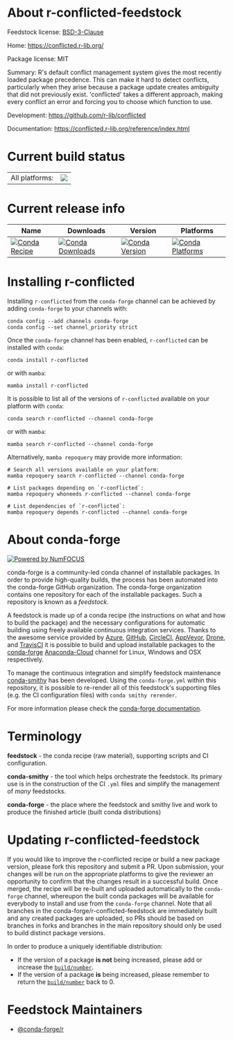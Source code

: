 About r-conflicted-feedstock
============================

Feedstock license: [BSD-3-Clause](https://github.com/conda-forge/r-conflicted-feedstock/blob/main/LICENSE.txt)

Home: https://conflicted.r-lib.org/

Package license: MIT

Summary: R's default conflict management system gives the most recently loaded package precedence. This can make it hard to detect conflicts,  particularly when they arise because a package update creates ambiguity that did not previously exist. 'conflicted' takes a different approach,  making every conflict an error and forcing you to choose which function  to use.

Development: https://github.com/r-lib/conflicted

Documentation: https://conflicted.r-lib.org/reference/index.html

Current build status
====================


<table><tr><td>All platforms:</td>
    <td>
      <a href="https://dev.azure.com/conda-forge/feedstock-builds/_build/latest?definitionId=4202&branchName=main">
        <img src="https://dev.azure.com/conda-forge/feedstock-builds/_apis/build/status/r-conflicted-feedstock?branchName=main">
      </a>
    </td>
  </tr>
</table>

Current release info
====================

| Name | Downloads | Version | Platforms |
| --- | --- | --- | --- |
| [![Conda Recipe](https://img.shields.io/badge/recipe-r--conflicted-green.svg)](https://anaconda.org/conda-forge/r-conflicted) | [![Conda Downloads](https://img.shields.io/conda/dn/conda-forge/r-conflicted.svg)](https://anaconda.org/conda-forge/r-conflicted) | [![Conda Version](https://img.shields.io/conda/vn/conda-forge/r-conflicted.svg)](https://anaconda.org/conda-forge/r-conflicted) | [![Conda Platforms](https://img.shields.io/conda/pn/conda-forge/r-conflicted.svg)](https://anaconda.org/conda-forge/r-conflicted) |

Installing r-conflicted
=======================

Installing `r-conflicted` from the `conda-forge` channel can be achieved by adding `conda-forge` to your channels with:

```
conda config --add channels conda-forge
conda config --set channel_priority strict
```

Once the `conda-forge` channel has been enabled, `r-conflicted` can be installed with `conda`:

```
conda install r-conflicted
```

or with `mamba`:

```
mamba install r-conflicted
```

It is possible to list all of the versions of `r-conflicted` available on your platform with `conda`:

```
conda search r-conflicted --channel conda-forge
```

or with `mamba`:

```
mamba search r-conflicted --channel conda-forge
```

Alternatively, `mamba repoquery` may provide more information:

```
# Search all versions available on your platform:
mamba repoquery search r-conflicted --channel conda-forge

# List packages depending on `r-conflicted`:
mamba repoquery whoneeds r-conflicted --channel conda-forge

# List dependencies of `r-conflicted`:
mamba repoquery depends r-conflicted --channel conda-forge
```


About conda-forge
=================

[![Powered by
NumFOCUS](https://img.shields.io/badge/powered%20by-NumFOCUS-orange.svg?style=flat&colorA=E1523D&colorB=007D8A)](https://numfocus.org)

conda-forge is a community-led conda channel of installable packages.
In order to provide high-quality builds, the process has been automated into the
conda-forge GitHub organization. The conda-forge organization contains one repository
for each of the installable packages. Such a repository is known as a *feedstock*.

A feedstock is made up of a conda recipe (the instructions on what and how to build
the package) and the necessary configurations for automatic building using freely
available continuous integration services. Thanks to the awesome service provided by
[Azure](https://azure.microsoft.com/en-us/services/devops/), [GitHub](https://github.com/),
[CircleCI](https://circleci.com/), [AppVeyor](https://www.appveyor.com/),
[Drone](https://cloud.drone.io/welcome), and [TravisCI](https://travis-ci.com/)
it is possible to build and upload installable packages to the
[conda-forge](https://anaconda.org/conda-forge) [Anaconda-Cloud](https://anaconda.org/)
channel for Linux, Windows and OSX respectively.

To manage the continuous integration and simplify feedstock maintenance
[conda-smithy](https://github.com/conda-forge/conda-smithy) has been developed.
Using the ``conda-forge.yml`` within this repository, it is possible to re-render all of
this feedstock's supporting files (e.g. the CI configuration files) with ``conda smithy rerender``.

For more information please check the [conda-forge documentation](https://conda-forge.org/docs/).

Terminology
===========

**feedstock** - the conda recipe (raw material), supporting scripts and CI configuration.

**conda-smithy** - the tool which helps orchestrate the feedstock.
                   Its primary use is in the construction of the CI ``.yml`` files
                   and simplify the management of *many* feedstocks.

**conda-forge** - the place where the feedstock and smithy live and work to
                  produce the finished article (built conda distributions)


Updating r-conflicted-feedstock
===============================

If you would like to improve the r-conflicted recipe or build a new
package version, please fork this repository and submit a PR. Upon submission,
your changes will be run on the appropriate platforms to give the reviewer an
opportunity to confirm that the changes result in a successful build. Once
merged, the recipe will be re-built and uploaded automatically to the
`conda-forge` channel, whereupon the built conda packages will be available for
everybody to install and use from the `conda-forge` channel.
Note that all branches in the conda-forge/r-conflicted-feedstock are
immediately built and any created packages are uploaded, so PRs should be based
on branches in forks and branches in the main repository should only be used to
build distinct package versions.

In order to produce a uniquely identifiable distribution:
 * If the version of a package **is not** being increased, please add or increase
   the [``build/number``](https://docs.conda.io/projects/conda-build/en/latest/resources/define-metadata.html#build-number-and-string).
 * If the version of a package **is** being increased, please remember to return
   the [``build/number``](https://docs.conda.io/projects/conda-build/en/latest/resources/define-metadata.html#build-number-and-string)
   back to 0.

Feedstock Maintainers
=====================

* [@conda-forge/r](https://github.com/conda-forge/r/)

